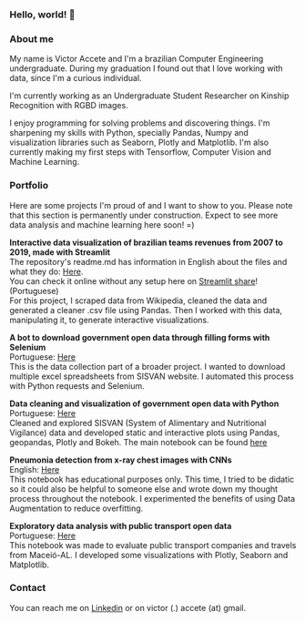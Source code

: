 ### Hello, world! 👋

### About me
My name is Victor Accete and I'm a brazilian Computer Engineering undergraduate. During my graduation I found out that I love working with data, since I'm a curious individual.

I'm currently working as an Undergraduate Student Researcher on Kinship Recognition with RGBD images. 

I enjoy programming for solving problems and discovering things. I'm sharpening my skills with Python, specially Pandas, Numpy and visualization libraries such as Seaborn, Plotly and Matplotlib. I'm also currently making my first steps with Tensorflow, Computer Vision and Machine Learning. 

### Portfolio
Here are some projects I'm proud of and I want to show to you. Please note that this section is permanently under construction. Expect to see more data analysis and machine learning here soon! =) 

**Interactive data visualization of brazilian teams revenues from 2007 to 2019, made with Streamlit**  
The repository's readme.md has information in English about the files and what they do: [Here](https://github.com/victoraccete/brazilian-teams-revenues).  
You can check it online without any setup here on [Streamlit share](https://share.streamlit.io/victoraccete/brazilian-teams-revenues/main)! (Portuguese)  
For this project, I scraped data from Wikipedia, cleaned the data and generated a cleaner .csv file using Pandas. Then I worked with this data, manipulating it, to generate interactive visualizations.  

**A bot to download government open data through filling forms with Selenium**  
Portuguese: [Here](https://github.com/victoraccete/ICD_20182/tree/webScraper)  
This is the data collection part of a broader project. I wanted to download multiple excel spreadsheets from SISVAN website. I automated this process with Python requests and Selenium. 

**Data cleaning and visualization of government open data with Python**  
Portuguese: [Here](https://github.com/victoraccete/ICD_20182)  
Cleaned and explored SISVAN (System of Alimentary and Nutritional Vigilance) data and developed static and interactive plots using Pandas, geopandas, Plotly and Bokeh. The main notebook can be found [here]('https://github.com/victoraccete/ICD_20182/blob/master/map_plot.ipynb')

**Pneumonia detection from x-ray chest images with CNNs**  
English: [Here](https://colab.research.google.com/drive/1J3wTArG8H1dClS7VsgbUCzmboD_BaUdZ?usp=sharing)  
This notebook has educational purposes only. This time, I tried to be didatic so it could also be helpful to someone else and wrote down my thought process throughout the notebook. I experimented the benefits of using Data Augmentation to reduce overfitting. 

**Exploratory data analysis with public transport open data**  
Portuguese: [Here](https://colab.research.google.com/github/victoraccete/SMTT-EDA/blob/main/SMTT_EDA.ipynb)  
This notebook was made to evaluate public transport companies and travels from Maceió-AL. I developed some visualizations with Plotly, Seaborn and Matplotlib. 

### Contact
You can reach me on [Linkedin](https://www.linkedin.com/in/victor-accete/) or on victor (.) accete (at) gmail. 
